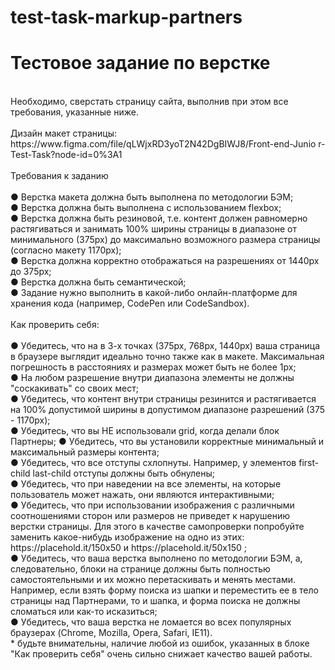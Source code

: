# test-task-markup-partners

<h1>Тестовое задание по верстке</h1><br/>
Необходимо, сверстать страницу сайта, выполнив при этом все требования, указанные
ниже.<br/><br/>
Дизайн макет страницы:<br/>
https://www.figma.com/file/qLWjxRD3yoT2N42DgBIWJ8/Front-end-Junio
r-Test-Task?node-id=0%3A1<br/><br/>
Требования к заданию<br/><br/>
● Верстка макета должна быть выполнена по методологии БЭМ;<br/>
● Верстка должна быть выполнена с использованием flexbox;<br/>
● Верстка должна быть резиновой, т.е. контент должен равномерно<br/>
растягиваться и занимать 100% ширины страницы в диапазоне от
минимального (375px) до максимально возможного размера страницы
(согласно макету 1170px);<br/>
● Верстка должна корректно отображаться на разрешениях от 1440px до
375px;<br/>
● Верстка должна быть семантической;<br/>
● Задание нужно выполнить в какой-либо онлайн-платформе для хранения
кода (например, CodePen или CodeSandbox).<br/><br/>
Как проверить себя:<br/><br/>
● Убедитесь, что на в 3-х точках (375px, 768px, 1440px) ваша страница в
браузере выглядит идеально точно также как в макете. Максимальная
погрешность в расстояниях и размерах может быть не более 1px;<br/>
● На любом разрешение внутри диапазона элементы не должны "соскакивать"
со своих мест;<br/>
● Убедитесь, что контент внутри страницы резинится и растягивается на 100%
допустимой ширины в допустимом диапазоне разрешений (375 - 1170px);<br/>
● Убедитесь, что вы НЕ использовали grid, когда делали блок Партнеры;
● Убедитесь, что вы установили корректные минимальный и максимальный
размеры контента;<br/>
● Убедитесь, что все отступы схлопнуты. Например, у элементов first-child
last-child отступы должны быть обнулены;<br/>
● Убедитесь, что при наведении на все элементы, на которые пользователь
может нажать, они являются интерактивными;<br/>
● Убедитесь, что при использовании изображения с различными
соотношениями сторон или размеров не приведет к нарушению верстки
страницы. Для этого в качестве самопроверки попробуйте заменить
какое-нибудь изображение на одно из этих: https://placehold.it/150x50 и
https://placehold.it/50x150 ;<br/>
● Убедитесь, что ваша верстка выполнено по методологии БЭМ, а,
следовательно, блоки на странице должны быть полностью
самостоятельными и их можно перетаскивать и менять местами. Например,
если взять форму поиска из шапки и переместить ее в тело страницы над
Партнерами, то и шапка, и форма поиска не должны сломаться или как-то
исказиться;<br/>
● Убедитесь, что ваша верстка не ломается во всех популярных браузерах
(Chrome, Mozilla, Opera, Safari, IE11).<br/>
* будьте внимательны, наличие любой из ошибок, указанных в блоке "Как проверить
  себя" очень сильно снижает качество вашей работы.
